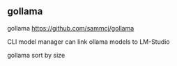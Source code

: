 ## gollama

gollama 
https://github.com/sammcj/gollama

CLI model manager
can link ollama models to LM-Studio

gollama 
sort by size
